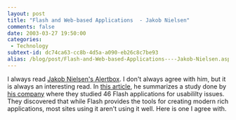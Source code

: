 ```yaml
---
layout: post
title: "Flash and Web-based Applications  - Jakob Nielsen"
comments: false
date: 2003-03-27 19:50:00
categories:
 - Technology
subtext-id: dc74ca63-cc8b-4d5a-a090-eb26c8c7be93
alias: /blog/post/Flash-and-Web-based-Applications----Jakob-Nielsen.aspx
---
```



I always read [Jakob Nielsen's Alertbox](http://www.useit.com/alertbox/). I don't always agree with him, but it is always an interesting read. In [this article](http://www.useit.com/alertbox/20021125.html), he summarizes a study done by [his company](http://www.nngroup.com/) where they studied 46 Flash applications for usabililty issues. They discovered that while Flash provides the tools for creating modern rich applications, most sites using it aren't using it well. Here is one I agree with.

